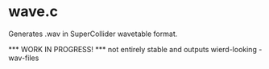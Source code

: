 # wave.c
Generates .wav in SuperCollider wavetable format.

*** WORK IN PROGRESS! ***
not entirely stable and outputs wierd-looking -wav-files
